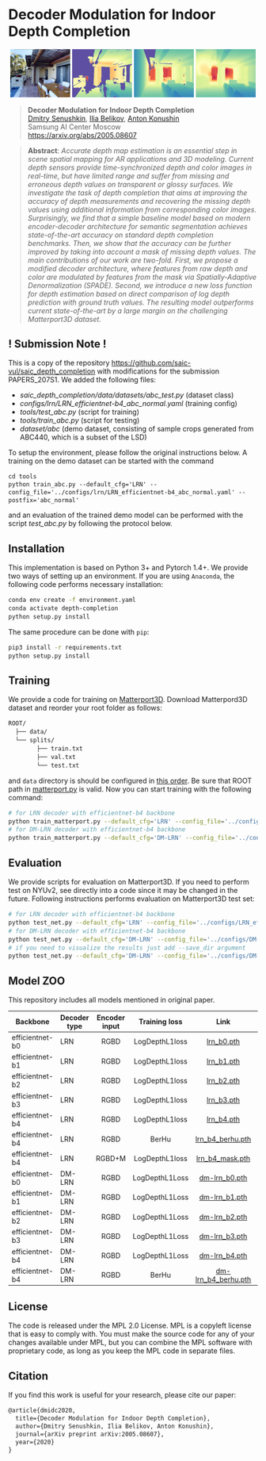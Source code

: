 # Decoder Modulation for Indoor Depth Completion

<p align="center">
    <img src="./images/color_1.jpg" width="24%">
    <img src="./images/raw_1.jpg" width="24%">
    <img src="./images/gt_1.jpg" width="24%">
    <img src="./images/pred_1.jpg" width="24%">
 </p>

> **Decoder Modulation for Indoor Depth Completion**<br>
> [Dmitry Senushkin](https://github.com/senush),
> [Ilia Belikov](https://github.com/ferluht),
> [Anton Konushin](https://scholar.google.com/citations?user=ZT_k-wMAAAAJ)
> <br>
> Samsung AI Center Moscow <br>
> https://arxiv.org/abs/2005.08607

> **Abstract**: *Accurate depth map estimation is an essential step in scene spatial mapping for AR applications and 3D modeling. Current depth sensors provide time-synchronized depth and color images in real-time, but have limited range and suffer from missing and erroneous depth values on transparent or glossy surfaces. We investigate the task of depth completion that aims at improving the accuracy of depth measurements and recovering the missing depth values using additional information from corresponding color images. Surprisingly, we find that a simple baseline model based on modern encoder-decoder architecture for semantic segmentation achieves state-of-the-art accuracy on standard depth completion benchmarks. Then, we show that the accuracy can be further improved by taking into account a mask of missing depth values. The main contributions of our work are two-fold. First, we propose a modified decoder architecture, where features from raw depth and color are modulated by features from the mask via Spatially-Adaptive Denormalization (SPADE). Second, we introduce a new loss function for depth estimation based on direct comparison of log depth prediction with ground truth values. The resulting model outperforms current state-of-the-art by a large margin on the challenging Matterport3D dataset.*

## ! Submission Note !

This is a copy of the repository https://github.com/saic-vul/saic_depth_completion with modifications for the submission PAPERS_207S1. We added the following files:
- _saic_depth_completion/data/datasets/abc_test.py_ (dataset class)
- _configs/lrn/LRN_efficientnet-b4_abc_normal.yaml_ (training config)
- _tools/test_abc.py_ (script for training)
- _tools/train_abc.py_ (script for testing)
- _dataset/abc_ (demo dataset, consisting of sample crops generated from ABC440, which is a subset of the LSD)

To setup the environment, please follow the original instructions below. A training on the demo dataset can be started with the command
```
cd tools
python train_abc.py --default_cfg='LRN' --config_file='../configs/lrn/LRN_efficientnet-b4_abc_normal.yaml' --postfix='abc_normal'
```
and an evaluation of the trained demo model can be performed with the script _test_abc.py_ by following the protocol below.

## Installation
This implementation is based on Python 3+ and Pytorch 1.4+. We provide two ways of setting up an environment. If you are using `Anaconda`, the following code performs necessary installation:
```.bash
conda env create -f environment.yaml
conda activate depth-completion
python setup.py install
```
The same procedure can be done with `pip`:
```.bash
pip3 install -r requirements.txt
python setup.py install
```

## Training
We provide a code for training on [Matterport3D](https://github.com/patrickwu2/Depth-Completion/blob/master/doc/data.md). Download Matterpord3D dataset and reorder your root folder as follows:
```bash
ROOT/
  ├── data/
  └── splits/
        ├── train.txt
        ├── val.txt
        └── test.txt 
```
and `data` directory is should be configured in [this order](https://github.com/patrickwu2/Depth-Completion/blob/master/doc/data.md). Be sure that ROOT path in [matterport.py](https://github.sec.samsung.net/d-senushkin/saic_depth_completion_public/blob/master/saic_depth_completion/data/datasets/matterport.py) is valid. 
Now you can start training with the following command:
```.bash
# for LRN decoder with efficientnet-b4 backbone
python train_matterport.py --default_cfg='LRN' --config_file='../configs/LRN_efficientnet-b4_lena.yaml' --postfix='example_lrn' 
# for DM-LRN decoder with efficientnet-b4 backbone
python train_matterport.py --default_cfg='DM-LRN' --config_file='../configs/DM-LRN_efficientnet-b4_pepper.yaml' --postfix='example_dm_lrn' 
```

## Evaluation
We provide scripts for evaluation on Matterport3D. If you need to perform test on NYUv2, see directly into a code since it may be changed in the future. Following instructions performs evaluation on Matterport3D test set:
```.bash
# for LRN decoder with efficientnet-b4 backbone
python test_net.py --default_cfg='LRN' --config_file='../configs/LRN_efficientnet-b4_lena.yaml' --weights=<path to lrn_b4.pth>
# for DM-LRN decoder with efficientnet-b4 backbone
python test_net.py --default_cfg='DM-LRN' --config_file='../configs/DM-LRN_efficientnet-b4_pepper.yaml' --weights=<path to dm-lrn_b4.pth>
# if you need to visualize the results just add --save_dir argument
python test_net.py --default_cfg='DM-LRN' --config_file='../configs/DM-LRN_efficientnet-b4_pepper.yaml' --weights=<path to dm-lrn_b4.pth> --save_dir=<path to existing folder>
```

## Model ZOO
This repository includes all models mentioned in original paper. 

| Backbone | Decoder<br>type   | Encoder<br>input | Training loss |      Link        |  Config |
|----------|-----------|:-----:|:-------------:|:----------------:|:----------:|
| efficientnet-b0 | LRN | RGBD | LogDepthL1loss | [lrn_b0.pth][lrn_b0] | LRN_efficientnet-b0_suzy.yaml |
| efficientnet-b1 | LRN | RGBD | LogDepthL1loss | [lrn_b1.pth][lrn_b1] | LRN_efficientnet-b1_anabel.yaml |
| efficientnet-b2 | LRN | RGBD | LogDepthL1loss | [lrn_b2.pth][lrn_b2] | LRN_efficientnet-b2_irina.yaml |
| efficientnet-b3 | LRN | RGBD | LogDepthL1loss | [lrn_b3.pth][lrn_b3] | LRN_efficientnet-b3_sara.yaml |
| efficientnet-b4 | LRN | RGBD | LogDepthL1loss | [lrn_b4.pth][lrn_b4] | LRN_efficientnet-b4_lena.yaml |
| efficientnet-b4 | LRN | RGBD | BerHu | [lrn_b4_berhu.pth][lrn_b4_berhu] | LRN_efficientnet-b4_helga.yaml |
| efficientnet-b4 | LRN | RGBD+M | LogDepthL1loss | [lrn_b4_mask.pth][lrn_b4_mask] | LRN_efficientnet-b4_simona.yaml |
| efficientnet-b0 | DM-LRN | RGBD | LogDepthL1Loss | [dm-lrn_b0.pth][dm-lrn_b0] | DM_LRN_efficientnet-b0_camila.yaml |
| efficientnet-b1 | DM-LRN | RGBD | LogDepthL1Loss | [dm-lrn_b1.pth][dm-lrn_b1] | DM_LRN_efficientnet-b1_pamela.yaml |
| efficientnet-b2 | DM-LRN | RGBD | LogDepthL1Loss | [dm-lrn_b2.pth][dm-lrn_b2] | DM_LRN_efficientnet-b2_rosaline.yaml |
| efficientnet-b3 | DM-LRN | RGBD | LogDepthL1Loss | [dm-lrn_b3.pth][dm-lrn_b3] | DM_LRN_efficientnet-b3_jenifer.yaml |
| efficientnet-b4 | DM-LRN | RGBD | LogDepthL1Loss | [dm-lrn_b4.pth][dm-lrn_b4] | DM_LRN_efficientnet-b4_pepper.yaml |
| efficientnet-b4 | DM-LRN | RGBD | BerHu | [dm-lrn_b4_berhu.pth][dm-lrn_b4_berhu] | DM_LRN_efficientnet-b4_amelia.yaml |

[lrn_b0]: https://github.com/saic-vul/saic_depth_completion/releases/download/v1.0/lrn_b0.pth
[lrn_b1]: https://github.com/saic-vul/saic_depth_completion/releases/download/v1.0/lrn_b1.pth
[lrn_b2]: https://github.com/saic-vul/saic_depth_completion/releases/download/v1.0/lrn_b2.pth
[lrn_b3]: https://github.com/saic-vul/saic_depth_completion/releases/download/v1.0/lrn_b3.pth
[lrn_b4]: https://github.com/saic-vul/saic_depth_completion/releases/download/v1.0/lrn_b4.pth
[lrn_b4_berhu]: https://github.com/saic-vul/saic_depth_completion/releases/download/v1.0/lrn_b4_berhu.pth
[lrn_b4_mask]: https://github.com/saic-vul/saic_depth_completion/releases/download/v1.0/lrn_b4_mask.pth

[dm-lrn_b0]: https://github.com/saic-vul/saic_depth_completion/releases/download/v1.0/dm-lrn_b0.pth
[dm-lrn_b1]: https://github.com/saic-vul/saic_depth_completion/releases/download/v1.0/dm-lrn_b1.pth
[dm-lrn_b2]: https://github.com/saic-vul/saic_depth_completion/releases/download/v1.0/dm-lrn_b2.pth
[dm-lrn_b3]: https://github.com/saic-vul/saic_depth_completion/releases/download/v1.0/dm-lrn_b3.pth
[dm-lrn_b4]: https://github.com/saic-vul/saic_depth_completion/releases/download/v1.0/dm-lrn_b4.pth
[dm-lrn_b4_berhu]: https://github.com/saic-vul/saic_depth_completion/releases/download/v1.0/dm-lrn_b4_berhu.pth

## License
The code is released under the MPL 2.0 License. MPL is a copyleft license that is easy to comply with. You must make the source code for any of your changes available under MPL, but you can combine the MPL software with proprietary code, as long as you keep the MPL code in separate files.

## Citation
If you find this work is useful for your research, please cite our paper:
```
@article{dmidc2020,
  title={Decoder Modulation for Indoor Depth Completion},
  author={Dmitry Senushkin, Ilia Belikov, Anton Konushin},
  journal={arXiv preprint arXiv:2005.08607},
  year={2020}
}
```
